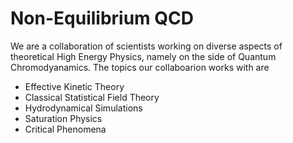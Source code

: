 # Non-Equilibrium QCD 

We are a collaboration of scientists working on diverse aspects of theoretical High Energy Physics, namely on the side of Quantum Chromodyanamics.
The topics our collaboarion works with are 

* Effective Kinetic Theory 
* Classical Statistical Field Theory
* Hydrodynamical Simulations 
* Saturation Physics
* Critical Phenomena 
